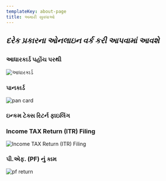 ```yaml
---
templateKey: about-page
title: અમારી સુવધાઓ
---
```

## _દરેક પ્રકારના ઓનલાઇન વર્ક કરી આપવામાં આવશે_

## 

### આધારકાર્ડ પહોંચ પરથી

![આધારકાર્ડ](/img/aadhaar-pvc-card-500x500.png)

### પાનકાર્ડ

![pan card](/img/pan-2-.jpg)

### ઇન્કમ ટેક્સ રિટર્ન ફાઇલિંગ

### Income TAX Return (ITR) Filing

![Income TAX Return (ITR) Filing](/img/itr-1-.jpg)

### પી.એફ. (PF) નું કામ

![pf return](/img/pf-onln-1024x576-1-.jpg)
